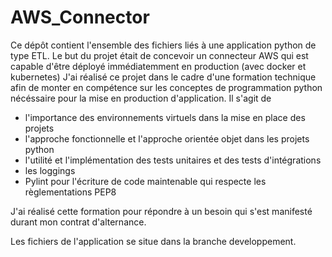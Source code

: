 # AWS_Connector

Ce dépôt contient l'ensemble des fichiers liés à une application python de type ETL.
Le but du projet était de concevoir un connecteur AWS qui est capable d'être déployé 
immédiatemment en production (avec docker et kubernetes)
J'ai réalisé ce projet dans le cadre d'une formation technique  
afin de monter en compétence sur les conceptes de programmation python 
nécéssaire pour la mise en production d'application. Il s'agit de

- l'importance des environnements virtuels dans la mise en place des projets
- l'approche fonctionnelle et l'approche orientée objet dans les projets python
- l'utilité et l'implémentation des tests unitaires et des tests d'intégrations
- les loggings
- Pylint pour l'écriture de code maintenable qui respecte les règlementations PEP8


J'ai réalisé cette formation pour répondre à un besoin qui s'est manifesté 
durant mon contrat d'alternance. 

Les fichiers de l'application se situe dans la branche developpement.
